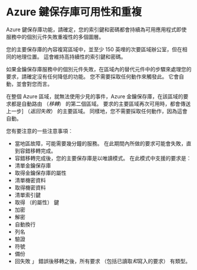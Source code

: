 <properties
    pageTitle="如何時 Azure 服務會影響 Azure 金鑰保存庫中斷 |Microsoft Azure"
    description="瞭解如何影響 Azure 金鑰保存庫 Azure 服務中斷事件。"
    services="key-vault"
    documentationCenter=""
    authors="adamglick"
    manager="mbaldwin"
    editor=""/>

<tags
    ms.service="key-vault"
    ms.workload="key-vault"
    ms.tgt_pltfrm="na"
    ms.devlang="na"
    ms.topic="article"
    ms.date="08/26/2016"
    ms.author="sumedhb;aglick"/>


# <a name="azure-key-vault-availability-and-redundancy"></a>Azure 鍵保存庫可用性和重複

Azure 鍵保存庫功能，請確定，您的索引鍵和密碼都會持續為可用應用程式即使服務中的個別元件失敗重複性的多個圖層。

您的主要保存庫的內容複寫區域中，並至少 150 英哩的次要區域辦公室，但在相同的地理位置。 這會維持高持續性的索引鍵和密碼。

如果金鑰保存庫服務中的個別元件失敗，在區域內的替代元件中的步驟來處理您的要求，請確定沒有任何降低的功能。 您不需要採取任何動作來觸發此。 它會自動，並會對您而言。

在整個 Azure 區域，就無法使用少見的事件，Azure 金鑰保存庫，在該區域的要求都是自動路由 （*移轉*） 的第二個區域。 要求的主要區域再次可用時，都會傳送上一步] （*返回失敗*） 的主要區域。 同樣地，您不需要採取任何動作，因為這會自動。

您有要注意的一些注意事項︰

* 當地區故障，可能需要幾分鐘的服務。 在此期間內所做的要求可能會失敗，直到容錯移轉完成。
* 容錯移轉完成後，您的主要保存庫是以唯讀模式。 在此模式中支援的要求是︰
 * 清單金鑰保存庫
 * 取得金鑰保存庫的屬性
 * 清單機密資料
 * 取得機密資料
 * 清單索引鍵
 * 取得 （的屬性） 鍵
 * 加密
 * 解密
 * 自動換行
 * 列名
 * 驗證
 * 符號
 * 備份
* 回失敗 」 錯誤後移轉之後，所有要求 （包括已讀取*和*寫入的要求） 有類型。

